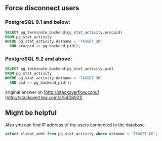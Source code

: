 ## Force disconnect users

### PostgreSQL 9.1 and below:

```sql
SELECT pg_terminate_backend(pg_stat_activity.procpid)
FROM pg_stat_activity
WHERE pg_stat_activity.datname = 'TARGET_DB'
  AND procpid <> pg_backend_pid();
```

### PostgreSQL 9.2 and above:

```sql
SELECT pg_terminate_backend(pg_stat_activity.pid)
FROM pg_stat_activity
WHERE pg_stat_activity.datname = 'TARGET_DB'
  AND pid <> pg_backend_pid();
```

original answer on [http://stackoverflow.com/](http://stackoverflow.com/a/5408501)

## Might be helpful 

Also you can find IP address of the users connected to the database

```sql
select client_addr from pg_stat_activity where datname = 'TARGET_DB';
```
